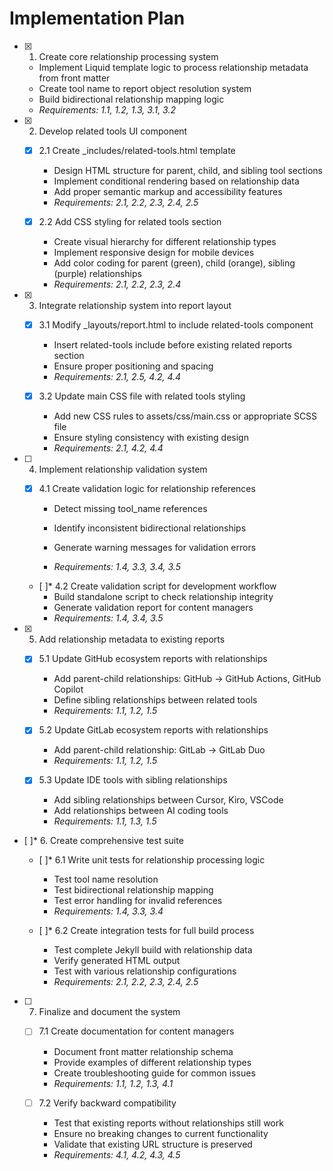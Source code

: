 # Implementation Plan

- [x] 1. Create core relationship processing system

  - Implement Liquid template logic to process relationship metadata from front matter
  - Create tool name to report object resolution system
  - Build bidirectional relationship mapping logic
  - _Requirements: 1.1, 1.2, 1.3, 3.1, 3.2_

- [x] 2. Develop related tools UI component

  - [x] 2.1 Create _includes/related-tools.html template

    - Design HTML structure for parent, child, and sibling tool sections
    - Implement conditional rendering based on relationship data
    - Add proper semantic markup and accessibility features
    - _Requirements: 2.1, 2.2, 2.3, 2.4, 2.5_

  - [x] 2.2 Add CSS styling for related tools section

    - Create visual hierarchy for different relationship types
    - Implement responsive design for mobile devices
    - Add color coding for parent (green), child (orange), sibling (purple) relationships
    - _Requirements: 2.1, 2.2, 2.3, 2.4_

- [x] 3. Integrate relationship system into report layout

  - [x] 3.1 Modify _layouts/report.html to include related-tools component

    - Insert related-tools include before existing related reports section
    - Ensure proper positioning and spacing
    - _Requirements: 2.1, 2.5, 4.2, 4.4_

  - [x] 3.2 Update main CSS file with related tools styling

    - Add new CSS rules to assets/css/main.css or appropriate SCSS file
    - Ensure styling consistency with existing design
    - _Requirements: 2.1, 4.2, 4.4_

- [ ] 4. Implement relationship validation system

  - [x] 4.1 Create validation logic for relationship references

    - Detect missing tool_name references

    - Identify inconsistent bidirectional relationships
    - Generate warning messages for validation errors
    - _Requirements: 1.4, 3.3, 3.4, 3.5_

  - [ ]* 4.2 Create validation script for development workflow
    - Build standalone script to check relationship integrity
    - Generate validation report for content managers
    - _Requirements: 1.4, 3.4, 3.5_

- [x] 5. Add relationship metadata to existing reports


  - [x] 5.1 Update GitHub ecosystem reports with relationships

    - Add parent-child relationships: GitHub -> GitHub Actions, GitHub Copilot
    - Define sibling relationships between related tools
    - _Requirements: 1.1, 1.2, 1.5_

  - [x] 5.2 Update GitLab ecosystem reports with relationships

    - Add parent-child relationship: GitLab -> GitLab Duo
    - _Requirements: 1.1, 1.2, 1.5_

  - [x] 5.3 Update IDE tools with sibling relationships

    - Add sibling relationships between Cursor, Kiro, VSCode
    - Add relationships between AI coding tools
    - _Requirements: 1.1, 1.3, 1.5_

- [ ]* 6. Create comprehensive test suite
  - [ ]* 6.1 Write unit tests for relationship processing logic
    - Test tool name resolution
    - Test bidirectional relationship mapping
    - Test error handling for invalid references
    - _Requirements: 1.4, 3.3, 3.4_

  - [ ]* 6.2 Create integration tests for full build process
    - Test complete Jekyll build with relationship data
    - Verify generated HTML output
    - Test with various relationship configurations
    - _Requirements: 2.1, 2.2, 2.3, 2.4, 2.5_

- [ ] 7. Finalize and document the system
  - [ ] 7.1 Create documentation for content managers
    - Document front matter relationship schema
    - Provide examples of different relationship types
    - Create troubleshooting guide for common issues
    - _Requirements: 1.1, 1.2, 1.3, 4.1_

  - [ ] 7.2 Verify backward compatibility
    - Test that existing reports without relationships still work
    - Ensure no breaking changes to current functionality
    - Validate that existing URL structure is preserved
    - _Requirements: 4.1, 4.2, 4.3, 4.5_
